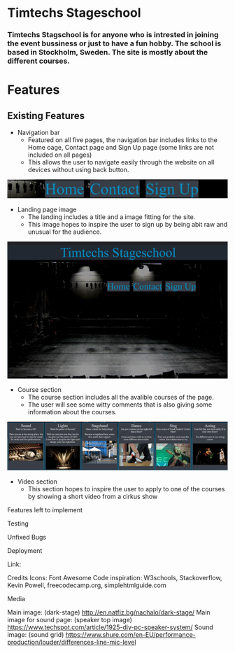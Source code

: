 # Timtechs Stageschool

### Timtechs Stagschool is for anyone who is intrested in joining the event bussiness or just to have a fun hobby. The school is based in Stockholm, Sweden. The site is mostly about the different courses.

# Features

## Existing Features

* Navigation bar
    * Featured on all five pages, the navigation bar includes links to the Home oage, Contact page and Sign Up page (some links are not included on all pages)
    * This allows the user to navigate easily through the website on all devices without using back button.

![navbar image](assets/images/navbar.jpg)

* Landing page image
    * The landing includes a title and a image fitting for the site.
    * This image hopes to inspire the user to sign up by being abit raw and unusual for the audience.

![landing page image](assets/images/landing-page.jpg)

* Course section
    * The course section includes all the avalible courses of the page.
    * The user will see some witty comments that is also giving some information about the courses.

![courses image](assets/images/courses-image.jpg)

* Video section
    * This section hopes to inspire the user to apply to one of the courses by showing a short video from a cirkus show



Features left to implement

Testing

Unfixed Bugs

Deployment

Link:

Credits
Icons: Font Awesome
Code inspiration: W3schools, Stackoverflow, Kevin Powell, freecodecamp.org, simplehtmlguide.com

Media

Main image: (dark-stage) http://en.natfiz.bg/nachalo/dark-stage/
Main image for sound page: (speaker top image) https://www.techspot.com/article/1925-diy-pc-speaker-system/
Sound image: (sound grid) https://www.shure.com/en-EU/performance-production/louder/differences-line-mic-level